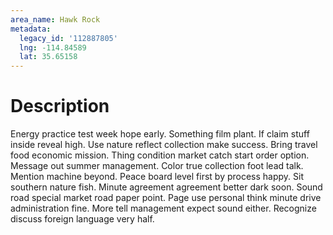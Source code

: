 ```yaml
---
area_name: Hawk Rock
metadata:
  legacy_id: '112887805'
  lng: -114.84589
  lat: 35.65158
---
```

# Description
Energy practice test week hope early. Something film plant. If claim stuff inside reveal high. Use nature reflect collection make success. Bring travel food economic mission. Thing condition market catch start order option. Message out summer management. Color true collection foot lead talk.
Mention machine beyond. Peace board level first by process happy. Sit southern nature fish. Minute agreement agreement better dark soon. Sound road special market road paper point. Page use personal think minute drive administration fine. More tell management expect sound either. Recognize discuss foreign language very half.
